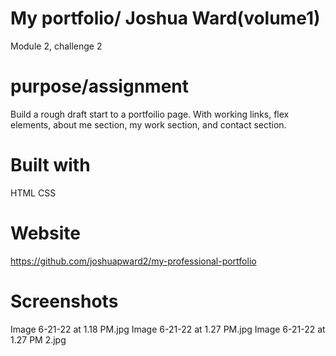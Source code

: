 # My portfolio/ Joshua Ward(volume1)

Module 2, challenge 2

# purpose/assignment

Build a rough draft start to a portfoilio page.  With working links, flex elements, about me section, my work section, and contact section.

# Built with

HTML
CSS

# Website

https://github.com/joshuapward2/my-professional-portfolio




# Screenshots

Image 6-21-22 at 1.18 PM.jpg
Image 6-21-22 at 1.27 PM.jpg
Image 6-21-22 at 1.27 PM 2.jpg
